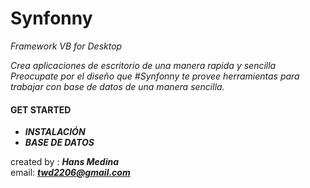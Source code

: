 # Synfonny
*Framework  VB for Desktop*

*Crea aplicaciones de escritorio de una manera rapida y sencilla
Preocupate por el diseño que #Synfonny te provee herramientas para 
trabajar con base de datos de una manera sencilla.*


#### GET STARTED
  
  - ***INSTALACIÓN***
  - ***BASE DE DATOS***

  
created by : ***Hans Medina*** <br/>
email: ***twd2206@gmail.com***
